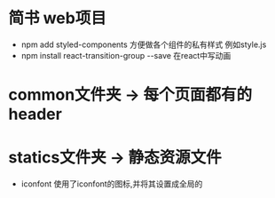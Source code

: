 # 简书 web项目
- npm add styled-components  方便做各个组件的私有样式 例如style.js
- npm install react-transition-group --save  在react中写动画

# common文件夹 -> 每个页面都有的header 

# statics文件夹 -> 静态资源文件
  - iconfont 使用了iconfont的图标,并将其设置成全局的
